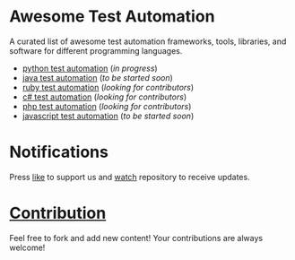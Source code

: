 # Awesome Test Automation
A curated list of awesome test automation frameworks, tools, libraries, and software for different programming languages. 

* [python test automation](https://github.com/atinfo/awesome-test-automation/blob/master/python-test-automation.md) (_in progress_)
* [java test automation](https://github.com/atinfo/awesome-test-automation/blob/master/java-test-automation.md) (_to be started soon_)
* [ruby test automation](https://github.com/atinfo/awesome-test-automation/blob/master/ruby-test-automation.md) (_looking for contributors_)
* [c# test automation](https://github.com/atinfo/awesome-test-automation/blob/master/c#-test-automation.md) (_looking for contributors_)
* [php test automation](https://github.com/atinfo/awesome-test-automation/blob/master/php-test-automation.md) (_looking for contributors_)
* [javascript test automation](https://github.com/atinfo/awesome-test-automation/blob/master/javascript-test-automation.md) (_to be started soon_)

# Notifications
Press [like](https://github.com/atinfo/awesome-test-automation/stargazers) to support us and [watch](https://github.com/atinfo/awesome-test-automation/subscription) repository to receive updates.

# [Contribution](https://github.com/atinfo/awesome-test-automation/blob/master/CONTRIBUTING.md)

Feel free to fork and add new content! Your contributions are always welcome! 
